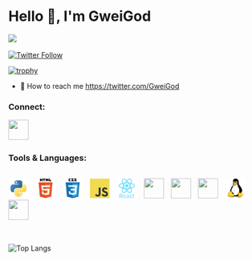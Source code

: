 # Hello 👋, I'm GweiGod

![](https://komarev.com/ghpvc/?username=gweigod&color=blueviolet)

[![Twitter Follow](https://img.shields.io/twitter/follow/gweigod?style=social&logo=twitter)](https://twitter.com/gweigod) 

[![trophy](https://github-profile-trophy.vercel.app/?username=ryo-ma)](https://github.com/ryo-ma/github-profile-trophy)

- 📨 How to reach me https://twitter.com/GweiGod

### Connect:
<a href="https://twitter.com/GweiGod"><img src="https://raw.githubusercontent.com/rahuldkjain/github-profile-readme-generator/master/src/images/icons/Social/twitter.svg" width="40px" height="40px" style="margin-right: 10px;"/></a>

### Tools & Languages:
<div style="display: flex;">
  
<a href="https://www.python.org/"><img src="https://raw.githubusercontent.com/devicons/devicon/master/icons/python/python-original.svg" width="40px" height="40px" style="margin-right: 10px;" /></a>
<a href="https://www.w3.org/html/"><img src="https://raw.githubusercontent.com/devicons/devicon/master/icons/html5/html5-original-wordmark.svg" width="40px" height="40px"  style="margin-right: 10px;" /></a>
<a href="https://www.w3schools.com/css/"><img src="https://raw.githubusercontent.com/devicons/devicon/master/icons/css3/css3-original-wordmark.svg" width="40px" height="40px" style="margin-right: 10px;" /></a>
<a href="https://www.javascript.com/"><img src="https://raw.githubusercontent.com/devicons/devicon/master/icons/javascript/javascript-original.svg" width="40px" height="40px" style="margin-right: 10px;" /></a>
<a href="https://reactjs.org/"><img src="https://raw.githubusercontent.com/devicons/devicon/master/icons/react/react-original-wordmark.svg" width="40px" height="40px" style="margin-right: 10px;" /></a>
<a href="https://tailwindcss.com/"><img src="https://camo.githubusercontent.com/5734d0669fe22ce04a1cb989a156cd32c379875f6bca56d5210c9432824856d9/68747470733a2f2f7777772e766563746f726c6f676f2e7a6f6e652f6c6f676f732f7461696c77696e646373732f7461696c77696e646373732d69636f6e2e737667" width="40px" height="40px" style="margin-right: 10px;" /></a>
<a href="https://git-scm.com/"><img src="https://camo.githubusercontent.com/fbfcb9e3dc648adc93bef37c718db16c52f617ad055a26de6dc3c21865c3321d/68747470733a2f2f7777772e766563746f726c6f676f2e7a6f6e652f6c6f676f732f6769742d73636d2f6769742d73636d2d69636f6e2e737667" width="40px" height="40px" style="margin-right: 10px;"/></a>
<a href="https://cloud.google.com/"><img src="https://camo.githubusercontent.com/582944f6627732531ce1a2e20ad43538d1896e16a5f159ea28fd137dbb8e798a/68747470733a2f2f7777772e766563746f726c6f676f2e7a6f6e652f6c6f676f732f676f6f676c655f636c6f75642f676f6f676c655f636c6f75642d69636f6e2e737667" width="40px" height="40px" style="margin-right: 10px;"/></a>
<a href="https://www.linux.org/"><img src="https://raw.githubusercontent.com/devicons/devicon/master/icons/linux/linux-original.svg" width="40px" height="40px" style="margin-right: 10px;"/></a>
<a href="https://www.gnu.org/software/bash/"><img src="https://camo.githubusercontent.com/bbb327d6ba7708520eaafd13396fed64d73bf5df5c4cdd0ba03cf0843f7a9340/68747470733a2f2f7777772e766563746f726c6f676f2e7a6f6e652f6c6f676f732f676e755f626173682f676e755f626173682d69636f6e2e737667" width="40px" height="40px" style="margin-right: 10px;"/></a>
  
</div>

<br />

![Top Langs](https://github-readme-stats.vercel.app/api/top-langs/?username=gweigod&theme=dracula)
